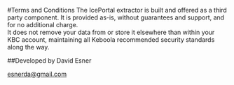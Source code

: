 #Terms and Conditions
The IcePortal extractor is built and offered as a third party component. It is provided as-is, without guarantees and support, and for no additional charge.  
It does not remove your data from or store it elsewhere than within your KBC account, maintaining all Keboola recommended security standards along the way.

##Developed by
David Esner

esnerda@gmail.com
